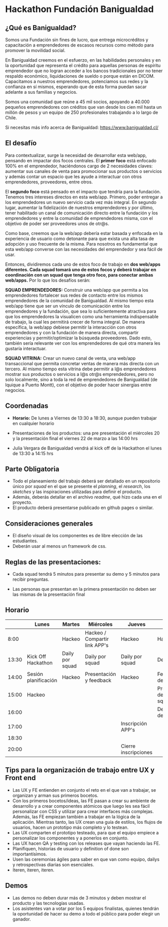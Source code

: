 # Hackathon Fundación Banigualdad

 ## ¿Qué es Banigualdad?

Somos una Fundación sin fines de lucro, que entrega microcréditos y capacitación a emprendedores de escasos recursos como método para promover la movilidad social.

En Banigualdad creemos en el esfuerzo, en las habilidades personales y en la oportunidad que representa el crédito para aquellas personas de espíritu emprendedor que no logran acceder a los bancos tradicionales por no tener respaldo económico, liquidaciones de sueldo o porque están en DICOM. Capacitamos a nuestros emprendedores, potenciamos sus redes y la confianza en sí mismos, esperando que de esta forma puedan sacar adelante a sus familias y negocios.

Somos una comunidad que reúne a 45 mil socios, apoyando a 40.000 pequeños emprendedores con créditos que van desde los cien mil hasta un millón de pesos y un equipo de 250 profesionales trabajando a lo largo de Chile.

Si necesitas más info acerca de Banigualdad:
https://www.banigualdad.cl/

 ## El desafío

Para contextualizar, surge la necesidad de desarrollar esta web/app,  pensando en impactar dos focos centrales. El **primer foco** está enfocado 100% en el emprendedor, haciéndonos cargo de 2 necesidades claves: aumentar sus canales de venta para promocionar sus productos o servicios y además contar un espacio que les ayude a interactuar con otros emprendedores, proveedores, entre otros.
 
El **segundo foco** está pensado en el impacto que tendría para la fundación. Tenemos tres intereses directos en esta web/app. Primero, poder entregar a los emprendedores un nuevo servicio cada vez más integral. En segundo lugar, aumentar la fidelización de nuestros emprendedores y por último, tener habilitado un canal de comunicación directo entre la fundación y los emprendedores y entre la comunidad de emprendedores misma, con el objetivo de poder ser proveedores unos de otr@s.

 Como base, creemos que la web/app debería estar basada y enfocada en la experiencia de usuario como detonante para que exista una alta tasa de adopción y uso frecuente de la misma. Para nosotros es fundamental  que esta web/app converse con las necesidades del emprendedor y sea fácil de usar.

Entonces, dividiremos cada uno de estos foco de trabajo en **dos web/apps diferentes. Cada squad tomará uno de estos focos y deberá trabajar en coordinación con un squad que tenga otro foco, para conectar ambas web/apps.**
Por lo que los desafíos serán:

**SQUAD EMPRENDEDORES:** Construir una web/app que permita a los emprendedores fortalecer sus redes de contacto entre los mismos emprendedores de la comunidad de Banigualdad. Al mismo tiempo esta web/app tiene que ser un vínculo de comunicación entre los emprendedores y la fundación, que sea lo suficientemente atractiva para que los emprendedores la visualicen como una herramienta indispensable de trabajo, la cual les permitirá crecer de forma integral. De manera específica, la web/app debiese permitir la interacción con otros emprendedores y con la fundación de manera directa, compartir experiencias y permitir/optimizar la búsqueda proveedores. Dado esto, también sería relevante ver con los emprendedores de qué otra manera les gustaría interactuar.

**SQUAD VITRINA:** Crear un nuevo canal de venta, una web/app transaccional que permita concretar ventas de manera más directa con un tercero. Al mismo tiempo esta vitrina debe permitir a l@s emprendedores mostrar sus productos o servicios a l@s otr@s emprendedores, pero no solo localmente, sino a toda la red de emprendedores de  Banigualdad (de Iquique a Puerto Montt), con el objetivo de poder hacer sinergias entre negocios. 

 ## Coordenadas

 * **Horario:** De lunes a Viernes de 13:30 a 18:30, aunque pueden trabajar en cualquier horario

* Presentaciones de los productos: una pre presentación el miércoles 20 y la presentación final el viernes 22 de marzo a las 14:00 hrs

* Julia Vergara de Banigualdad vendrá al kick off de la Hackathon el lunes de 13:30 a 14:15 hrs


 ## Parte Obligatoria

 * Todo el planeamiento del trabajo deberá ser detallado en un repositorio único
por _squad_ en el que se presente el _planning_, el _research_, los _sketches_
y las inspiraciones utilizadas para definir el producto.
* Además, deberás detallar en el archivo _readme_, qué hizo cada una en el
proyecto.
* El producto deberá presentarse publicado en github pages o similar.

 ## Consideraciones generales

 * El diseño visual de los componentes es de libre elección de las estudiantes.
* Deberán usar al menos un framework de css.

## Reglas de las presentaciones: 
* Cada squad tendrá 5 minutos para presentar su demo y 5 minutos para recibir preguntas. 

* Las personas que presentan en la primera presentación no deben ser las mismas de la presentación final 


## Horario

|       |  Lunes               | Martes                       | Miércoles                     | Jueves                                | Viernes                                |
|------ | ---------------------| ---------------------------- | ----------------------------- | ------------------------------------- |----------------------------------------
| 8:00  |                      | Hackeo                       | Hackeo / Compartir link APP's | Hackeo                                | Hackeo
| 13:30 | Kick Off Hackathon   | Daily por squad              | Daily por squad               | Daily por squad                       | Detalles finales
| 14:00 | Sesión planificación | Hackeo                       | Presentación y feedback       | Hackeo                                | Feria de demostraciones
| 15:00 | Hackeo               |                              |                               |                                       | Presentaciones de mejores squads
| 16:00 |                      |                              |                               |                                       | Deliberación del jurado
| 17:00 |                      |                              |                               | Inscripción APP's                     |
| 18:30 |                      |                              |                               |                                       |
| 20:00 |                      |                              |                               | Cierre inscripciones                  |

## Tips para la organización de trabajo entre UX y Front end 

* Las UX y FE entienden en conjunto el reto en el que van a trabajar, se organizan y arman sus primeros bocetos.
* Con los primeros bocetos/ideas, las FE pasan a crear su ambiente de desarrollo y a crear componentes atómicos que luego les sea fácil personalizar con CSS y utilizar para crear interfaces más complejas. Además, las FE empiezan también a trabajar en la lógica de la aplicación. Mientras tanto, las UX crean una guía de estilos, los flujos de usuarios, hacen un prototipo más completo y lo testean.
* Las UX comparten el prototipo testeado, para que el equipo empiece a personalizar los componentes y a ponerlos en conjunto.
* Las UX hacen QA y testing con los releases que vayan haciendo las FE.
* Planifiquen, historias de usuario y definition of done son importantísimos.
* Usen las ceremonias ágiles para saber en que van como equipo, dailys y retrospectivas diarias son esenciales.
* Iteren, iteren, iteren.

## Demos

* Las demos no deben durar más de 3 minutos y deben mostrar el producto y las tecnologías usadas.
* Los asistentes van a votar por los 5 equipos finalistas, quienes tendrán la oportunidad de hacer su demo a todo el público para poder elegir un ganador. 
